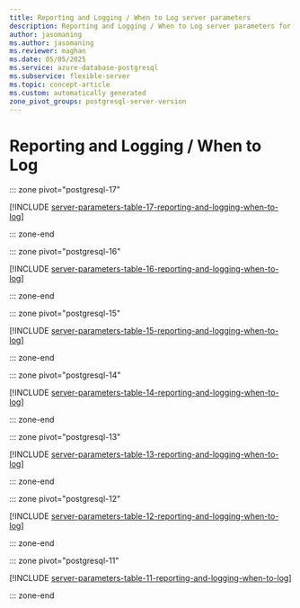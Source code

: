```yaml
---
title: Reporting and Logging / When to Log server parameters
description: Reporting and Logging / When to Log server parameters for Azure Database for PostgreSQL flexible server.
author: jasomaning
ms.author: jasomaning
ms.reviewer: maghan
ms.date: 05/05/2025
ms.service: azure-database-postgresql
ms.subservice: flexible-server
ms.topic: concept-article
ms.custom: automatically generated
zone_pivot_groups: postgresql-server-version
---
```

# Reporting and Logging / When to Log


::: zone pivot="postgresql-17"

[!INCLUDE [server-parameters-table-17-reporting-and-logging-when-to-log](./includes/server-parameters-table-17-reporting-and-logging-when-to-log.md)]

::: zone-end


::: zone pivot="postgresql-16"

[!INCLUDE [server-parameters-table-16-reporting-and-logging-when-to-log](./includes/server-parameters-table-16-reporting-and-logging-when-to-log.md)]

::: zone-end


::: zone pivot="postgresql-15"

[!INCLUDE [server-parameters-table-15-reporting-and-logging-when-to-log](./includes/server-parameters-table-15-reporting-and-logging-when-to-log.md)]

::: zone-end


::: zone pivot="postgresql-14"

[!INCLUDE [server-parameters-table-14-reporting-and-logging-when-to-log](./includes/server-parameters-table-14-reporting-and-logging-when-to-log.md)]

::: zone-end


::: zone pivot="postgresql-13"

[!INCLUDE [server-parameters-table-13-reporting-and-logging-when-to-log](./includes/server-parameters-table-13-reporting-and-logging-when-to-log.md)]

::: zone-end


::: zone pivot="postgresql-12"

[!INCLUDE [server-parameters-table-12-reporting-and-logging-when-to-log](./includes/server-parameters-table-12-reporting-and-logging-when-to-log.md)]

::: zone-end


::: zone pivot="postgresql-11"

[!INCLUDE [server-parameters-table-11-reporting-and-logging-when-to-log](./includes/server-parameters-table-11-reporting-and-logging-when-to-log.md)]

::: zone-end


